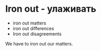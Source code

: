 # Iron out - улаживать

- iron out matters
- iron out differences
- Iron out disagreements

We have to iron out our matters.
